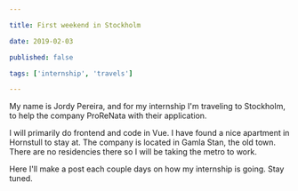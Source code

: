 ```yaml
---

title: First weekend in Stockholm

date: 2019-02-03

published: false

tags: ['internship', 'travels']

---
```


My name is Jordy Pereira, and for my internship I'm traveling to Stockholm, to help the company ProReNata with their application.  

I will primarily do frontend and code in Vue. I have found a nice apartment in Hornstull to stay at. The company is located in Gamla Stan, the old town. There are no residencies there so I will be taking the metro to work.

Here I'll make a post each couple days on how my internship is going. Stay tuned.
